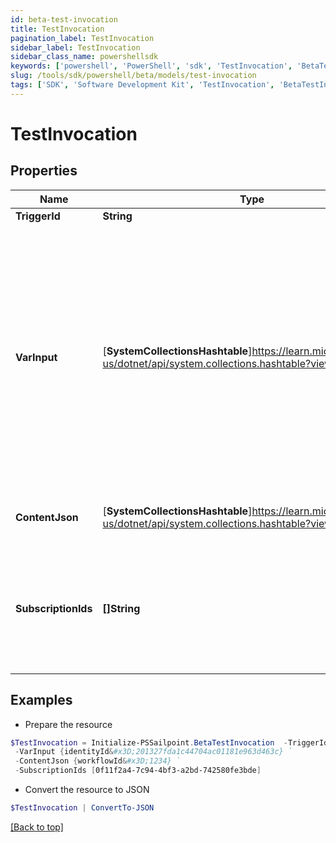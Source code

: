 ```yaml
---
id: beta-test-invocation
title: TestInvocation
pagination_label: TestInvocation
sidebar_label: TestInvocation
sidebar_class_name: powershellsdk
keywords: ['powershell', 'PowerShell', 'sdk', 'TestInvocation', 'BetaTestInvocation'] 
slug: /tools/sdk/powershell/beta/models/test-invocation
tags: ['SDK', 'Software Development Kit', 'TestInvocation', 'BetaTestInvocation']
---
```



# TestInvocation

## Properties

Name | Type | Description | Notes
------------ | ------------- | ------------- | -------------
**TriggerId** | **String** | Trigger ID | [required]
**VarInput** | [**SystemCollectionsHashtable**]https://learn.microsoft.com/en-us/dotnet/api/system.collections.hashtable?view=net-9.0 | Mock input to use for test invocation.  This must adhere to the input schema defined in the trigger being invoked.  If this property is omitted, then the default trigger sample payload will be sent. | [optional] 
**ContentJson** | [**SystemCollectionsHashtable**]https://learn.microsoft.com/en-us/dotnet/api/system.collections.hashtable?view=net-9.0 | JSON map of invocation metadata. | [required]
**SubscriptionIds** | **[]String** | Only send the test event to the subscription IDs listed.  If omitted, the test event will be sent to all subscribers. | [optional] 

## Examples

- Prepare the resource
```powershell
$TestInvocation = Initialize-PSSailpoint.BetaTestInvocation  -TriggerId idn:access-request-post-approval `
 -VarInput {identityId&#x3D;201327fda1c44704ac01181e963d463c} `
 -ContentJson {workflowId&#x3D;1234} `
 -SubscriptionIds [0f11f2a4-7c94-4bf3-a2bd-742580fe3bde]
```

- Convert the resource to JSON
```powershell
$TestInvocation | ConvertTo-JSON
```


[[Back to top]](#) 

